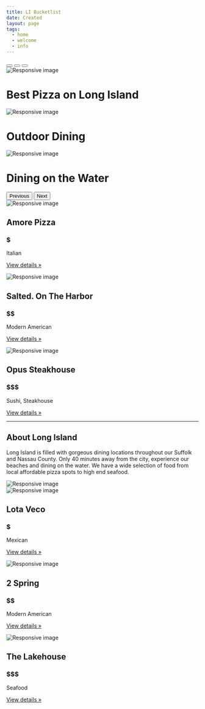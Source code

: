 ```yaml
---
title: LI Bucketlist
date: Created
layout: page
tags:
  - home
  - welcome
  - info
---
```

<div id="myCarousel" class="carousel slide" data-bs-ride="carousel">
    <div class="carousel-indicators">
      <button type="button" data-bs-target="#myCarousel" data-bs-slide-to="0" class="" aria-label="Slide 1"></button>
      <button type="button" data-bs-target="#myCarousel" data-bs-slide-to="1" aria-label="Slide 2" class="active" aria-current="true"></button>
      <button type="button" data-bs-target="#myCarousel" data-bs-slide-to="2" aria-label="Slide 3" class=""></button>
    </div>
    <div class="carousel-inner">
     
   <div class="carousel-item">
      <img src="/images/pizza.jpg" class="img-fluid" alt="Responsive image"><rect width="100%" height="100%" fill="#777"></rect>

<div class="container">
          <div class="carousel-caption text-start">
            <h1>Best Pizza on Long Island</h1>
          </div>
        </div>
      </div>
      
  
  
  <div class="carousel-item active">
       <img src="/images/outdoordining.jpeg" class="img-fluid" alt="Responsive image"><rect width="100%" height="100%" fill="#777"></rect>
        
 <div class="container">
          <div class="carousel-caption">
            <h1>Outdoor Dining</h1>
          </div>
        </div>
      </div>
      
  
  
  <div class="carousel-item">
        <img src="/images/diningonwater.jpeg" class="img-fluid" alt="Responsive image"><rect width="100%" height="100%" fill="#777"></rect>

   <div class="container">
          <div class="carousel-caption text-end">
            <h1>Dining on the Water</h1>
          </div>
        </div>
      </div>
    </div>
 
 
  <button class="carousel-control-prev" type="button" data-bs-target="#myCarousel" data-bs-slide="prev">
      <span class="carousel-control-prev-icon" aria-hidden="true"></span>
      <span class="visually-hidden">Previous</span>
    </button>
  <button class="carousel-control-next" type="button" data-bs-target="#myCarousel" data-bs-slide="next">
      <span class="carousel-control-next-icon" aria-hidden="true"></span>
      <span class="visually-hidden">Next</span>
    </button>
  </div>


  <!-- Marketing messaging and featurettes
  ================================================== -->
  <!-- Wrap the rest of the page in another container to center all the content. -->

  <div class="container marketing">

<!-- Three columns of text below the carousel -->
  <div class="row">
      <div class="col-lg-4">
         <img src="/images/amore-pizza.jpg" class="img-fluid" alt="Responsive image"><rect width="50%" height="30%" fill="#777"></rect>

   <h2>Amore Pizza</h2>
        <h3> $ </h3>
        <p> Italian </p>
        <p><a class="btn btn-secondary" href="#">View details »</a></p>
  
  
  </div><!-- /.col-lg-4 -->
      <div class="col-lg-4">
         <img src="/images/salted.jpg" class="img-fluid" alt="Responsive image"><rect width="50%" height="50%" fill="#777"></rect>

   <h2>Salted. On The Harbor</h2>
        <h3>$$</h3>
   <p> Modern American </p>
        <p><a class="btn btn-secondary" href="#">View details »</a></p>
  
  
  </div><!-- /.col-lg-4 -->
  <div class="col-lg-4">
         <img src="/images/opus-steakhouse-.jpg" class="img-fluid" alt="Responsive image"><rect width="50%" height="50%" fill="#777"></rect>

  <h2>Opus Steakhouse</h2>
  <h3>$$$</h3>
  <p> Sushi, Steakhouse </p>
  <p><a class="btn btn-secondary" href="#">View details »</a></p>
  </div><!-- /.col-lg-4 -->
  </div><!-- /.row -->


  <!-- START THE FEATURETTES -->

  <hr class="featurette-divider">

   <div class="row featurette">
      <div class="col-md-7">
        <h2 class="featurette-heading">About Long Island</h2>
        <p class="lead">Long Island is filled with gorgeous dining locations throughout our Suffolk and Nassau County.
         Only 40 minutes away from the city, experience our beaches and dining on the water. We have a wide selection of food from local affordable pizza spots to high end seafood.
         </p>
      </div>
      <div class="col-md-5">
         <img src="/images/longisland.jpeg" class="img-fluid" alt="Responsive image"><rect width="100%" height="100%" fill="#777"></rect>

   </div>
    </div>

   
  <!-- /END THE FEATURETTES -->
  <!-- Three columns of text below the featurettes -->
  <div class="row">
      <div class="col-lg-4">
         <img src="/images/lota-veco.jpg" class="img-fluid" alt="Responsive image"><rect width="50%" height="30%" fill="#777"></rect>

   <h2>Lota Veco</h2>
        <h3> $ </h3>
        <p> Mexican </p>
        <p><a class="btn btn-secondary" href="#">View details »</a></p>
  
  
  </div><!-- /.col-lg-4 -->
      <div class="col-lg-4">
         <img src="/images/2spring.jpg" class="img-fluid" alt="Responsive image"><rect width="50%" height="50%" fill="#777"></rect>

   <h2>2 Spring</h2>
        <h3>$$</h3>
   <p> Modern American </p>
        <p><a class="btn btn-secondary" href="#">View details »</a></p>
  
  
  </div><!-- /.col-lg-4 -->
  <div class="col-lg-4">
         <img src="/images/lakehouse.jpg" class="img-fluid" alt="Responsive image"><rect width="50%" height="50%" fill="#777"></rect>

  <h2>The Lakehouse</h2>
  <h3>$$$</h3>
  <p> Seafood </p>
  <p><a class="btn btn-secondary" href="#">View details »</a></p>
  </div><!-- /.col-lg-4 -->
  </div><!-- /.row -->


  </div><!-- /.container -->

